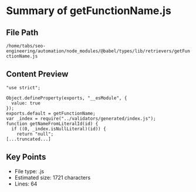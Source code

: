 # Summary of getFunctionName.js
  
## File Path
`/home/tabs/seo-engineering/automation/node_modules/@babel/types/lib/retrievers/getFunctionName.js`

## Content Preview
```
"use strict";

Object.defineProperty(exports, "__esModule", {
  value: true
});
exports.default = getFunctionName;
var _index = require("../validators/generated/index.js");
function getNameFromLiteralId(id) {
  if ((0, _index.isNullLiteral)(id)) {
    return "null";
[...truncated...]
```

## Key Points
- File type: .js
- Estimated size: 1721 characters
- Lines: 64
